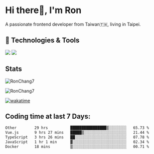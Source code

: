 # Hi there👋, I'm Ron

A passionate frontend developer from Taiwan🇹🇼, living in Taipei.

## 🔧 Technologies & Tools

![](https://img.shields.io/badge/Editor-Cusor-informational?style=flat&logo=cursor&logoColor=white)
![](https://img.shields.io/badge/Code-TypeScript-informational?style=flat&logo=typescript&logoColor=white)

## Stats

<p><img src="https://github-readme-stats-j1ws-rctx6j2fo-ron-chang1.vercel.app/api/top-langs?username=RonChang7&show_icons=true&locale=en&layout=compact&v=2" alt="RonChang7" /></p>
<p><img src="https://github-readme-stats-j1ws-rctx6j2fo-ron-chang1.vercel.app/api?username=RonChang7&show_icons=true&locale=en&theme=dracula&count_private=true&v=2" alt="RonChang7" /></p>

[![wakatime](https://wakatime.com/badge/user/f2e75beb-aff4-47ed-aeff-347e6daef3f2.svg)](https://wakatime.com/@f2e75beb-aff4-47ed-aeff-347e6daef3f2)

## Coding time at last 7 Days:

<!--START_SECTION:waka-->

```txt
Other        29 hrs          ████████████████▒░░░░░░░░   65.73 %
Vue.js       9 hrs 27 mins   █████▒░░░░░░░░░░░░░░░░░░░   21.44 %
TypeScript   3 hrs 26 mins   ██░░░░░░░░░░░░░░░░░░░░░░░   07.78 %
JavaScript   1 hr 1 min      ▓░░░░░░░░░░░░░░░░░░░░░░░░   02.34 %
Docker       18 mins         ▒░░░░░░░░░░░░░░░░░░░░░░░░   00.71 %
```

<!--END_SECTION:waka-->
